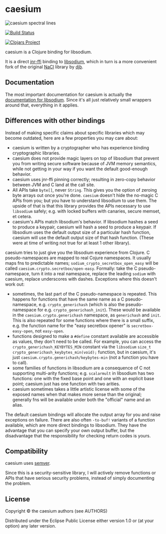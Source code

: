 # caesium

![caesium spectral lines](https://dl.dropboxusercontent.com/u/38476311/Logos/caesium.png)

[![Build Status](https://travis-ci.org/lvh/caesium.svg?branch=master)](https://travis-ci.org/lvh/caesium)

[![Clojars Project](http://clojars.org/caesium/latest-version.svg)](http://clojars.org/caesium)

caesium is a Clojure binding for libsodium.

It is a direct [jnr-ffi][jnr-ffi] binding to [libsodium][libsodium], which in
turn is a more convenient fork of the original [NaCl][nacl] library by
[djb][djb].

[jnr-ffi]: https://github.com/jnr/jnr-ffi
[nacl]: http://nacl.cr.yp.to/.
[djb]: http://cr.yp.to/djb.html
[libsodium]: https://github.com/jedisct1/libsodium

## Documentation

The most important documentation for caesium is actually the
[documentation for libsodium][libsodiumdocs]. Since it's all just relatively
small wrappers around that, everything in it applies.

[libsodiumdocs]: http://doc.libsodium.org

## Differences with other bindings

Instead of making specific claims about specific libraries which may become
outdated, here are a few properties you may care about:

* caesium is written by a cryptographer who has experience binding
  cryptographic libraries.
* caesium does not provide magic layers on top of libsodium that prevent you
  from writing secure software because of JVM memory semantics, while not
  getting in your way if you want the default good-enough behavior.
* caesium uses jnr-ffi pinning correctly; resulting in zero-copy behavior
  between JVM and C land at the call site.
* All APIs take `byte[]`, never `String`. This gives you the option of zeroing
  byte arrays out once you're done. `caesium` doesn't hide the no-magic C APIs
  from you; but you have to understand libsodium to use them. The upside of
  that is that this library provides the APIs necessary to use `libsodium`
  safely; e.g. with locked buffers with canaries, secure memset, et cetera.
* caesium's APIs match libsodium's behavior. If libsodium hashes a
  seed to produce a keypair, caesium will hash a seed to produce a keypair. If
  libsodium uses the default output size of a particular hash function,
  caesium will use the default output size of that hash function. (These were
  at time of writing not true for at least 1 other library).

caesium tries to just give you the libsodium experience from Clojure. C
pseudo-namespaces are mapped to real Cojure namespaces. It usually maps fns to
predictable names; `sodium_crypto_secretbox_open_easy` will be called
`caesium.crypto.secretbox/open-easy`. Formally: take the C pseudo-namespace,
turn it into a real namespace, replace the leading `sodium` with caesium,
replace underscores with dashes. Exceptions where this doesn't work out:

* sometimes, the last part of the C pseudo-namespace is repeated. This happens
  for functions that have the same name as a C pseudo-namespace,
  e.g. `crypto_generichash` (which is also the pseudo-namespace for
  e.g. `crypto_generichash_init`). These would be available in the
  `caesium.crypto.generichash` namespace, as `generichash` and `init`. This is
  also repeated for some functions where there is a small suffix, e.g. the
  function name for the "easy secretbox opener" is `secretbox-easy-open`, not
  `easy-open`.
* functions designed to make a `#define` constant available are accessible as
  values, they don't need to be called. For example, you can access the
  `crypto_generichash_KEYBYTES_MIN` constant via the `libsodium` `size_t
  crypto_generichash_keybytes_min(void);` function, but in caesium, it's just
  `caesium.crypto.generichash/keybytes-min` (not a function you have to call).
* some families of functions in libsodium are a consequence of C not
  supporting multi-arity functions; e.g. `scalarmult` in libsodium has two
  functions: one with the fixed base point and one with an explicit base
  point; caesium just has one function with two arities.
* caesium sometimes takes a little artistic license with some of the exposed
  names when that makes more sense than the original; generally fns will be
  available under both the "official" name and an alias.

The default caesium bindings will allocate the output array for you and raise
exceptions on failure. There are also often `-to-buf!` variants of a function
available, which are more direct bindings to libsodium. They have the
advantage that you can specify your own output buffer, but the disadvantage
that the responsibility for checking return codes is yours.

## Compatibility

caesium uses [semver](http://semver.org/).

Since this is a security-sensitive library, I will actively remove functions
or APIs that have serious security problems, instead of simply documenting the
problem.

## License

Copyright © the caesium authors (see AUTHORS)

Distributed under the Eclipse Public License either version 1.0 or (at
your option) any later version.
